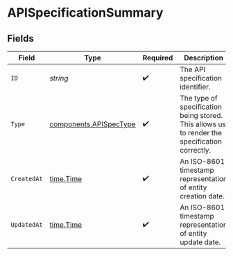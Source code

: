 # APISpecificationSummary


## Fields

| Field                                                                                          | Type                                                                                           | Required                                                                                       | Description                                                                                    | Example                                                                                        |
| ---------------------------------------------------------------------------------------------- | ---------------------------------------------------------------------------------------------- | ---------------------------------------------------------------------------------------------- | ---------------------------------------------------------------------------------------------- | ---------------------------------------------------------------------------------------------- |
| `ID`                                                                                           | *string*                                                                                       | :heavy_check_mark:                                                                             | The API specification identifier.                                                              | 7710d5c4-d902-410b-992f-18b814155b53                                                           |
| `Type`                                                                                         | [components.APISpecType](../../models/components/apispectype.md)                               | :heavy_check_mark:                                                                             | The type of specification being stored. This allows us to render the specification correctly.<br/> | oas3                                                                                           |
| `CreatedAt`                                                                                    | [time.Time](https://pkg.go.dev/time#Time)                                                      | :heavy_check_mark:                                                                             | An ISO-8601 timestamp representation of entity creation date.                                  | 2022-11-04T20:10:06.927Z                                                                       |
| `UpdatedAt`                                                                                    | [time.Time](https://pkg.go.dev/time#Time)                                                      | :heavy_check_mark:                                                                             | An ISO-8601 timestamp representation of entity update date.                                    | 2022-11-04T20:10:06.927Z                                                                       |